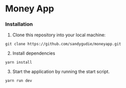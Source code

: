 # Money App

### Installation

1. Clone this repository into your local machine:

```
git clone https://github.com/sandygudie/moneyapp.git
```

2. Install dependencies

```
yarn install
```

3. Start the application by running the start script.

```
yarn run dev
```
